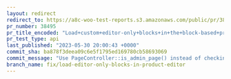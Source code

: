 ```yaml
---
layout: redirect
redirect_to: https://a8c-woo-test-reports.s3.amazonaws.com/public/pr/38495/api/index.html
pr_number: 38495
pr_title_encoded: "Load+custom+editor-only+blocks+in+the+block-based+product+editor"
pr_test_type: api
last_published: "2023-05-30 20:00:43 +0000"
commit_sha: ba878f3deea09c6e5f1795ed169780cb58693069
commit_message: "Use PageController::is_admin_page() instead of checking query params …"
branch_name: fix/load-editor-only-blocks-in-product-editor
---
```

